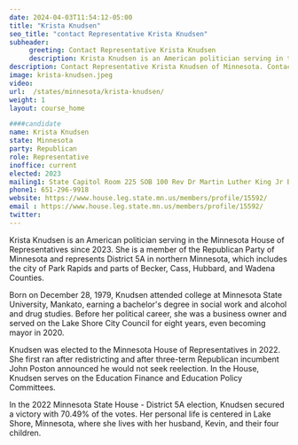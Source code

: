 ```yaml
---
date: 2024-04-03T11:54:12-05:00
title: "Krista Knudsen"
seo_title: "contact Representative Krista Knudsen"
subheader:
     greeting: Contact Representative Krista Knudsen
     description: Krista Knudsen is an American politician serving in the Minnesota House of Representatives since 2023. She is a member of the Republican Party of Minnesota and represents District 5A in northern Minnesota, which includes the city of Park Rapids and parts of Becker, Cass, Hubbard, and Wadena Counties.
description: Contact Representative Krista Knudsen of Minnesota. Contact information for Krista Knudsen includes email address, phone number, and mailing address.
image: krista-knudsen.jpeg
video:
url:  /states/minnesota/krista-knudsen/
weight: 1
layout: course_home

####candidate
name: Krista Knudsen
state: Minnesota
party: Republican
role: Representative
inoffice: current
elected: 2023
mailing1: State Capitol Room 225 SOB 100 Rev Dr Martin Luther King Jr Blvd St. Paul, MN 55155-1298
phone1: 651-296-9918
website: https://www.house.leg.state.mn.us/members/profile/15592/
email : https://www.house.leg.state.mn.us/members/profile/15592/
twitter:
---
```


Krista Knudsen is an American politician serving in the Minnesota House of Representatives since 2023. She is a member of the Republican Party of Minnesota and represents District 5A in northern Minnesota, which includes the city of Park Rapids and parts of Becker, Cass, Hubbard, and Wadena Counties.

Born on December 28, 1979, Knudsen attended college at Minnesota State University, Mankato, earning a bachelor's degree in social work and alcohol and drug studies. Before her political career, she was a business owner and served on the Lake Shore City Council for eight years, even becoming mayor in 2020.

Knudsen was elected to the Minnesota House of Representatives in 2022. She first ran after redistricting and after three-term Republican incumbent John Poston announced he would not seek reelection. In the House, Knudsen serves on the Education Finance and Education Policy Committees.

In the 2022 Minnesota State House - District 5A election, Knudsen secured a victory with 70.49% of the votes. Her personal life is centered in Lake Shore, Minnesota, where she lives with her husband, Kevin, and their four children.
